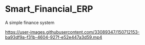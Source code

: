 # Smart_Financial_ERP
 A simple finance system


https://user-images.githubusercontent.com/33089347/150712153-ba93df9a-f31b-4604-927f-e52e447a3d59.mp4

